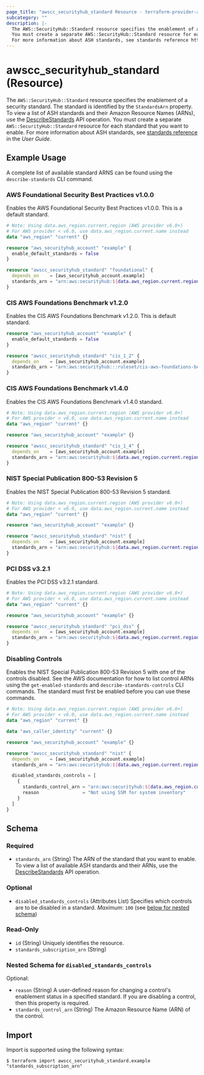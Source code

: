 ```yaml
---
page_title: "awscc_securityhub_standard Resource - terraform-provider-awscc"
subcategory: ""
description: |-
  The AWS::SecurityHub::Standard resource specifies the enablement of a security standard. The standard is identified by the StandardsArn property. To view a list of ASH standards and their Amazon Resource Names (ARNs), use the DescribeStandards https://docs.aws.amazon.com/securityhub/1.0/APIReference/API_DescribeStandards.html API operation.
  You must create a separate AWS::SecurityHub::Standard resource for each standard that you want to enable.
  For more information about ASH standards, see standards reference https://docs.aws.amazon.com/securityhub/latest/userguide/standards-reference.html in the User Guide.
---
```


# awscc_securityhub_standard (Resource)

The ``AWS::SecurityHub::Standard`` resource specifies the enablement of a security standard. The standard is identified by the ``StandardsArn`` property. To view a list of ASH standards and their Amazon Resource Names (ARNs), use the [DescribeStandards](https://docs.aws.amazon.com/securityhub/1.0/APIReference/API_DescribeStandards.html) API operation.
 You must create a separate ``AWS::SecurityHub::Standard`` resource for each standard that you want to enable.
 For more information about ASH standards, see [standards reference](https://docs.aws.amazon.com/securityhub/latest/userguide/standards-reference.html) in the *User Guide*.

## Example Usage

A complete list of available standard ARNS can be found using the `describe-standards` CLI command.

### AWS Foundational Security Best Practices v1.0.0

Enables the AWS Foundational Security Best Practices v1.0.0. This is a default standard.

```terraform
# Note: Using data.aws_region.current.region (AWS provider v6.0+)
# For AWS provider < v6.0, use data.aws_region.current.name instead
data "aws_region" "current" {}

resource "aws_securityhub_account" "example" {
  enable_default_standards = false
}

resource "awscc_securityhub_standard" "foundational" {
  depends_on    = [aws_securityhub_account.example]
  standards_arn = "arn:aws:securityhub:${data.aws_region.current.region}::standards/aws-foundational-security-best-practices/v/1.0.0"
}
```

### CIS AWS Foundations Benchmark v1.2.0

Enables the CIS AWS Foundations Benchmark v1.2.0. This is default standard.

```terraform
resource "aws_securityhub_account" "example" {
  enable_default_standards = false
}

resource "awscc_securityhub_standard" "cis_1_2" {
  depends_on    = [aws_securityhub_account.example]
  standards_arn = "arn:aws:securityhub:::ruleset/cis-aws-foundations-benchmark/v/1.2.0"
}
```

### CIS AWS Foundations Benchmark v1.4.0

Enables the CIS AWS Foundations Benchmark v1.4.0 standard.

```terraform
# Note: Using data.aws_region.current.region (AWS provider v6.0+)
# For AWS provider < v6.0, use data.aws_region.current.name instead
data "aws_region" "current" {}

resource "aws_securityhub_account" "example" {}

resource "awscc_securityhub_standard" "cis_1_4" {
  depends_on    = [aws_securityhub_account.example]
  standards_arn = "arn:aws:securityhub:${data.aws_region.current.region}::standards/cis-aws-foundations-benchmark/v/1.4.0"
}
```

### NIST Special Publication 800-53 Revision 5

Enables the NIST Special Publication 800-53 Revision 5 standard.

```terraform
# Note: Using data.aws_region.current.region (AWS provider v6.0+)
# For AWS provider < v6.0, use data.aws_region.current.name instead
data "aws_region" "current" {}

resource "aws_securityhub_account" "example" {}

resource "awscc_securityhub_standard" "nist" {
  depends_on    = [aws_securityhub_account.example]
  standards_arn = "arn:aws:securityhub:${data.aws_region.current.region}::standards/nist-800-53/v/5.0.0"
}
```

### PCI DSS v3.2.1

Enables the PCI DSS v3.2.1 standard.

```terraform
# Note: Using data.aws_region.current.region (AWS provider v6.0+)
# For AWS provider < v6.0, use data.aws_region.current.name instead
data "aws_region" "current" {}

resource "aws_securityhub_account" "example" {}

resource "awscc_securityhub_standard" "pci_dss" {
  depends_on    = [aws_securityhub_account.example]
  standards_arn = "arn:aws:securityhub:${data.aws_region.current.region}::standards/pci-dss/v/3.2.1"
}
```

### Disabling Controls

Enables the NIST Special Publication 800-53 Revision 5 with one of the controls disabled.
See the AWS documentation for how to list control ARNs using the `get-enabled-standards`
and `describe-standards-controls` CLI commands. The standard must first be enabled before
you can use these commands.

```terraform
# Note: Using data.aws_region.current.region (AWS provider v6.0+)
# For AWS provider < v6.0, use data.aws_region.current.name instead
data "aws_region" "current" {}

data "aws_caller_identity" "current" {}

resource "aws_securityhub_account" "example" {}

resource "awscc_securityhub_standard" "nist" {
  depends_on    = [aws_securityhub_account.example]
  standards_arn = "arn:aws:securityhub:${data.aws_region.current.region}::standards/nist-800-53/v/5.0.0"

  disabled_standards_controls = [
    {
      standards_control_arn = "arn:aws:securityhub:${data.aws_region.current.region}:${data.aws_caller_identity.current.account_id}:control/nist-800-53/v/5.0.0/SSM.3"
      reason                = "Not using SSM for system inventory"
    }
  ]
}
```

<!-- schema generated by tfplugindocs -->
## Schema

### Required

- `standards_arn` (String) The ARN of the standard that you want to enable. To view a list of available ASH standards and their ARNs, use the [DescribeStandards](https://docs.aws.amazon.com/securityhub/1.0/APIReference/API_DescribeStandards.html) API operation.

### Optional

- `disabled_standards_controls` (Attributes List) Specifies which controls are to be disabled in a standard. 
 *Maximum*: ``100`` (see [below for nested schema](#nestedatt--disabled_standards_controls))

### Read-Only

- `id` (String) Uniquely identifies the resource.
- `standards_subscription_arn` (String)

<a id="nestedatt--disabled_standards_controls"></a>
### Nested Schema for `disabled_standards_controls`

Optional:

- `reason` (String) A user-defined reason for changing a control's enablement status in a specified standard. If you are disabling a control, then this property is required.
- `standards_control_arn` (String) The Amazon Resource Name (ARN) of the control.

## Import

Import is supported using the following syntax:

```shell
$ terraform import awscc_securityhub_standard.example "standards_subscription_arn"
```
